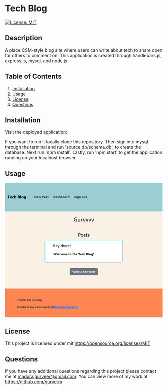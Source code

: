 # Tech Blog
  [![License: MIT](https://img.shields.io/badge/License-MIT-yellow.svg)](https://opensource.org/licenses/MIT) 

## Description
A place CSM-style blog site where users can write about tech to share open for others to comment on.
This application is created through handlebars.js, express.js, mysql, and node.js

## Table of Contents
1. [Installation](#installation)
2. [Usage](#usage)
3. [License](#license)
4. [Questions](#questions)

## Installation
Visit the deployed application: 

If you want to run it locally clone this repository. Then sign into mysql through the terminal and run 'source db/schema.db', to create the database. Next run 'npm install'. Lastly, run 'npm start' to get the application running on your localhost browser

## Usage

![DEMO](./images/blogPic.PNG)

## License
This project is licensed under mit 
https://opensource.org/licenses/MIT

## Questions
If you have any additional questions regarding this project please contact me at maduraigurveer@gmail.com.
You can view more of my work at https://github.com/gurverm